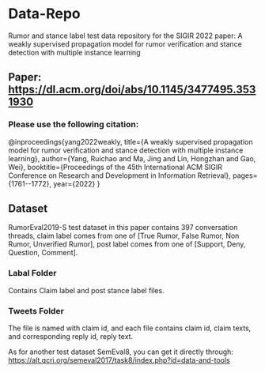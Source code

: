# Data-Repo
Rumor and stance label test data repository for the SIGIR 2022 paper: A weakly supervised propagation model for rumor verification and stance detection with multiple instance learning

## Paper: https://dl.acm.org/doi/abs/10.1145/3477495.3531930

### Please use the following citation:
@inproceedings{yang2022weakly,
  title={A weakly supervised propagation model for rumor verification and stance detection with multiple instance learning},
  author={Yang, Ruichao and Ma, Jing and Lin, Hongzhan and Gao, Wei},
  booktitle={Proceedings of the 45th International ACM SIGIR Conference on Research and Development in Information Retrieval},
  pages={1761--1772},
  year={2022}
}

## Dataset
RumorEval2019-S test dataset in this paper contains 397 conversation threads, claim label comes from one of [True Rumor, False Rumor, Non Rumor, Unverified Rumor], post label comes from one of [Support, Deny, Question, Comment]. 

### Labal Folder
Contains Claim label and post stance label files.
### Tweets Folder
The file is named with claim id, and each file contains claim id, claim texts, and corresponding reply id, reply text.

As for another test dataset SemEval8, you can get it directly through: https://alt.qcri.org/semeval2017/task8/index.php?id=data-and-tools

